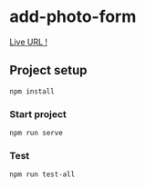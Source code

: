 # add-photo-form

[Live URL !](https://add-photo-form.herokuapp.com/)

## Project setup
```
npm install
```

### Start project
```
npm run serve
```

### Test
```
npm run test-all
```

